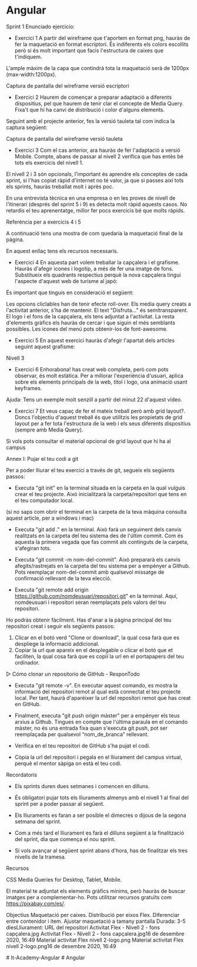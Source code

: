 ﻿# Angular
 Sprint 1
 Enunciado ejercicio:

 - Exercici 1
A partir del wireframe que t'aportem en format png, hauràs de fer la maquetació en format escriptori. És indiferents els colors escollits però si és molt important que facis l'estructura de caixes que t'indiquem.

L'ample màxim de la capa que contindrà tota la maquetació serà de 1200px (max-width:1200px).

Captura de pantalla del wireframe versió escriptori

- Exercici 2
Haurem de començar a preparar adaptació a diferents dispositius, pel que haurem de tenir clar el concepte de Media Query. Fixa't que hi ha canvi de distribució i color d'alguns elements.

Seguint amb el projecte anterior, fes la versió tauleta tal com indica la captura següent:

Captura de pantalla del wireframe versió tauleta

- Exercici 3
Com el cas anterior, ara hauràs de fer l'adaptació a versió Mobile.
Compte, abans de passar al nivell 2 verifica que has entès bé tots els exercicis del nivell 1. 

El nivell 2 i 3 són opcionals, l'important és aprendre els conceptes de cada sprint, si l'has copiat ràpid d'internet no té valor, ja que si passes així tots els sprints, hauràs treballat molt i après poc. 

En una entrevista tècnica en una empresa o en les proves de nivell de l'itinerari (després del sprint 5 i 9) es detecta molt ràpid aquests casos. No retardis el teu aprenentatge, millor fer pocs exercicis bé que molts ràpids.



Referència per a exercicis 4 i 5

A continuació tens una mostra de com quedaria la maquetació final de la pàgina.




En aquest enllaç tens els recursos necessaris.

- Exercici 4
En aquesta part volem treballar la capçalera i el grafisme. Hauràs d'afegir icones i logotip, a més de fer una imatge de fons. Substitueix els quadrants respectius perquè la nova capçalera tingui l'aspecte d'aquest web de turisme al japó:



És important que tinguis en consideració el següent:

Les opcions cliclables han de tenir efecte roll-over.
Els media query creats a l'activitat anterior, s'ha de mantenir.
El text "Disfruta..." és semitransparent.
El logo i el fons de la capçalera, els tens adjuntat a l'activitat. La resta d'elements gràfics els hauràs de cercar i que siguin el més semblants possibles.
Les icones del menú pots obtenir-los de font-awesome.

- Exercici 5
En aquest exercici hauràs d'afegir l'apartat dels articles seguint aquest grafisme:



Nivell 3
- Exercici 6
Enhorabona! has creat web completa, però com pots observar, és molt estàtica. Per a millorar l'experiència d'usuari, aplica sobre els elements principals de la web, títol i logo, una animació usant keyframes.


Ajuda: Tens un exemple molt senzill a partír del minut 22 d'aquest vídeo.



- Exercici 7
Et veus capaç de fer el mateix treball però amb grid layout?. Doncs l'objectiu d'aquest treball és que utilitzis les propietats de grid layout per a fer tota l'estructura de la web i els seus diferents dispositius (sempre amb Media Query).

Si vols pots consultar el material opcional de grid layout que hi ha al campus




Annex I: Pujar el teu codi a git

Per a poder lliurar el teu exercici a través de git, segueix els següents passos:

- Executa "git init" en la terminal situada en la carpeta en la qual vulguis crear el teu projecte. Això inicialitzarà la carpeta/repositori que tens en el teu computador local.

(si no saps com obrir el terminal en la carpeta de la teva màquina consulta aquest article, per a windows i mac)



- Executa "git add ." en la terminal. Això farà un seguiment dels canvis realitzats en la carpeta del teu sistema des de l'últim commit. Com és aquesta la primera vegada que fas commit als continguts de la carpeta, s'afegiran tots.



- Executa "git commit -m nom-del-commit". Això prepararà els canvis afegits/rastrejats en la carpeta del teu sistema per a empènyer a Github. Pots reemplaçar nom-del-commit amb qualsevol missatge de confirmació rellevant de la teva elecció.



- Executa "git remote add origin https://github.com/nomdeusuari/repositori.git" en la terminal. Aquí, nomdeusuari i repositori seran reemplaçats pels valors del teu repositori. 

Ho podràs obtenir fàcilment. Has d'anar a la pàgina principal del teu repositori creat i seguir els següents passos:
1. Clicar en el botó verd "Clone or download", la qual cosa farà que es despliege la informació addicional.
2. Copiar la url que apareix en el desplegable o clicar el botó que et faciliten, la qual cosa farà que es copiï la url en el portapapers del teu ordinador.



▷ Cómo clonar un repositorio de GitHub - ResponTodo



- Executa "git remote -v". En executar aquest comando, es mostra la informació del repositori remot al qual està connectat el teu projecte local. Per tant, haurà d'aparèixer la url del repositori remot que has creat en GitHub.



- Finalment, executa "git push origin màster" per a empènyer els teus arxius a Github. Tingues en compte que l'última paraula en el comando màster, no és una entrada fixa quan s'executa git push, pot ser reemplaçada per qualsevol “nom_de_branca” rellevant.



- Verifica en el teu repositori de GitHub s'ha pujat el codi.


- Còpia la url del repositori i pegala en el lliurament del campus virtual, perquè el mentor sàpiga on està el teu codi.

Recordatoris
- Els sprints duren dues setmanes i comencen en dilluns.

- És obligatori pujar tots els lliuraments almenys amb el nivell 1 al final del sprint per a poder passar al següent.

- Els lliuraments es faran a ser posible el dimecres o dijous de la segona setmana del sprint. 

- Com a més tard el lliurament es farà el dilluns següent a la finalització del sprint, dia que comença el nou sprint.

- Si vols avançar al següent sprint abans d'hora, has de finalitzar els tres nivells de la tramesa.



Recursos




CSS Media Queries for Desktop, Tablet, Mobile.

El material te adjuntat els elements gràfics mínims, però hauràs de buscar imatges per a complementar-ho. Pots utilitzar recursos gratuïts com https://pixabay.com/es/.

Objectius
Maquetació per caixes.
Distribució per eixos Flex.
Diferenciar entre contenidor i item.
Ajustar maquetació a tamany pantalla
Durada: 3-5 diesLliurament: URL del repositori
Activitat Flex - Nivell 2 - fons capçalera.jpg Activitat Flex - Nivell 2 - fons capçalera.jpg16 de desembre 2020, 16:49
Material activitat Flex nivell 2-logo.png Material activitat Flex nivell 2-logo.png16 de desembre 2020, 16:49


#   I t - A c a d e m y - A n g u l a r  
 #   A n g u l a r  
 